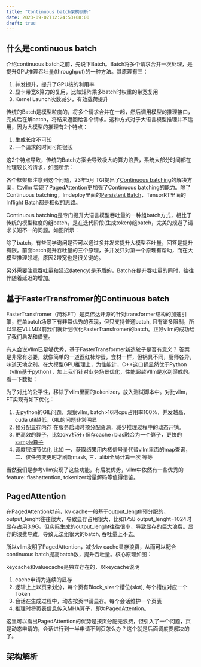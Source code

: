 ```yaml
---
title: "Continuous batch架构剖析"
date: 2023-09-02T12:24:53+08:00
draft: true
---
```


## 什么是continuous batch

介绍continuous batch之前，先说下Batch。Batch将多个请求合并一次处理，是提升GPU推理吞吐量(throughput)的一种方法。其原理有三：
1. 并发提升，提升了GPU核的利用率
2. 显卡带宽&算力的复用，比如矩阵乘多batch时权重的带宽复用
3. Kernel Launch次数减少，有效载荷提升

传统的Batch是模型粒度的，将多个请求合并在一起，然后调用模型的推理接口，完成后在解batch，将结果返回给各个请求。这种方式对于大语言模型推理并不适用，因为大模型的推理有2个特点：
1. 生成长度不可知
2. 一个请求的时间可能很长

这2个特点导致，传统的Batch方案会导致极大的算力浪费，系统大部分时间都在处理较长的请求，如图所示：


各个框架都注意到这个问题，23年5月 TGI提出了[Continuous batching][3]的解决方案，后vllm 实现了PagedAttention更加强了Continuous batching的能力。除了Continuous batching，lmdeploy里面的[Persistent Batch][4]，TensorRT里面的Inflight Batch都是相似的思路。

Continuous batching是专门提升大语言模型吞吐量的一种组batch方式，相比于传统的模型粒度的组batch，是在迭代阶段(生成token)组batch，完美的规避了请求长短不一的问题。如图所示：


除了batch，有些同学询问是否可以通过多并发来提升大模型吞吐量，回答是提升有限。前面batch提升吞吐量的三个原理，多并发只对第一个原理有帮助，而在大模型推理领域，原因2带宽也是很关键的。

另外需要注意吞吐量和延迟(latency)是矛盾的，Batch在提升吞吐量的同时，往往伴随着延迟的增加。

## 基于FasterTransfromer的Continuous batch

FasterTransfromer（简称FT）是英伟达开源的针对transformer结构的加速引擎，在单batch场景下有非常优秀的表现，但只支持普通batch, 且有诸多限制，所以早在VLLM以前我们就计划优化FasterTransfromer的batch。正好vllm的成功给了我们启发和借鉴。

有人会说Vllm已足够优秀，基于FasterTransformer新造轮子是否有意义？ 答案是非常有必要，就像简单的一道西红柿炒蛋，食材一样，但锅具不同，厨师各异， 味道天地之别。在大模型GPU推理上，为性能计，C++这口锅显然优于Python（vllm基于python），加上我们针对业务场景优化，性能超越Vllm是水到渠成的。看一下数据：


为了对比的公平性，移除了vllm里面的tokenizer，放入测试脚本中。对比vllm，FT实现有如下优化：

1. 无python的GIL问题，观察vllm, batch>16时cpu占用率100%，并发越高，cuda util越低，GIL的问题非常明显
2. 预分配显存内存 在服务启动时预分配资源，减少推理过程中的动态开销。
3. 更高效的算子，比如qkv拆分+保存cache+bias融合为一个算子，更快的[sample算子][1]
4. 调度层细节优化  比如 一、获取结果用内核信号量代替vllm里面的map查询，二、仅任务变更时才刷新mask,  三、alibi全局计算一次 等等

当然我们是参考vllm实现了这些功能，有后发优势，vllm中依然有一些优秀的feature:  flashattention, tokenizer增量解码等值得借鉴。

## PagedAttention

在PagedAttention以前，kv cache一般基于output_length预分配的，output_lenght往往很大，导致显存占用很大，比如175B output_lenght=1024时显存占用3.9G。但实际生成的output_lenght往往很小，导致显存的巨大浪费。显存的浪费导致，导致无法组很大的batch, 吞吐量上不去。

所以vllm发明了PagedAttention，减少kv cache显存浪费，从而可以配合continuous batch提高batch数，提升吞吐量。核心原理如图：


keycache和valuecache是独立存在的，以keycache说明
1. cache申请为连续的显存
2. 逻辑上上以页来划分，每个页有Block_size个槽位(slot), 每个槽位对应一个Token
3. 会话在生成过程中，动态按页申请显存。每个会话维护一个页表
4. 推理时将页表信息传入MHA算子，即为PagedAttention。

这里可以看出PagedAttention的优势是按页分配无浪费，但引入了一个问题，页是动态申请的，会话进行到一半申请不到页怎么办？这个就是后面调度要解决的了。

## 架构解析


[1]:https://github.com/vllm-project/vllm/issues/249
[2]: https://kipp.ly/transformer-inference-arithmetic/
[3]: https://github.com/huggingface/text-generation-inference/tree/main/router#continuous-batching
[4]: https://github.com/InternLM/lmdeploy/blob/main/docs/zh_cn/turbomind.md#persistent-batch
